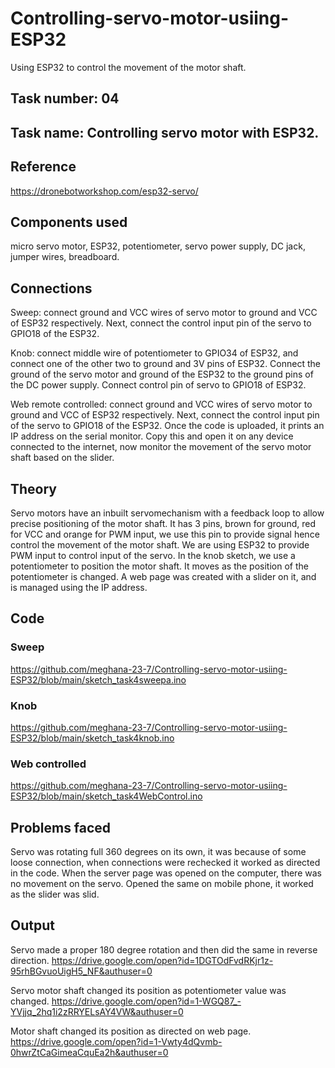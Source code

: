 # Controlling-servo-motor-usiing-ESP32
Using ESP32 to control the movement of the motor shaft.

## Task number: 04
## Task name: Controlling servo motor with ESP32.

## Reference
https://dronebotworkshop.com/esp32-servo/

## Components used
micro servo motor, ESP32, potentiometer, servo power supply, DC jack, jumper wires, breadboard.

## Connections
Sweep: connect ground and VCC wires of servo motor to ground and VCC of ESP32 respectively. Next, connect the control input pin of the servo to GPIO18 of the ESP32.

Knob: connect middle wire of potentiometer to GPIO34 of ESP32, and connect one of the other two to ground and 3V pins of ESP32. Connect the ground of the servo motor and ground of the ESP32 to the ground pins of the DC power supply. Connect control pin of servo to GPIO18 of ESP32.

Web remote controlled: connect ground and VCC wires of servo motor to ground and VCC of ESP32 respectively. Next, connect the control input pin of the servo to GPIO18 of the ESP32. Once the code is uploaded, it prints an IP address on the serial monitor. Copy this and open it on any device connected to the internet, now monitor the movement of the servo motor shaft based on the slider.

## Theory 
Servo motors have an inbuilt servomechanism with a feedback loop to allow precise positioning of the motor shaft. It has 3 pins, brown for ground, red for VCC and orange for PWM input, we use this pin to provide signal hence control the movement of the motor shaft. We are using ESP32 to provide PWM input to control input of the servo. 
In the knob sketch, we use a potentiometer to position the motor shaft. It moves as the position of the potentiometer is changed.
A web page was created with a slider on it, and is managed using the IP address. 

## Code
### Sweep
https://github.com/meghana-23-7/Controlling-servo-motor-usiing-ESP32/blob/main/sketch_task4sweepa.ino

### Knob
https://github.com/meghana-23-7/Controlling-servo-motor-usiing-ESP32/blob/main/sketch_task4knob.ino
 
### Web controlled
https://github.com/meghana-23-7/Controlling-servo-motor-usiing-ESP32/blob/main/sketch_task4WebControl.ino

## Problems faced
Servo was rotating full 360 degrees on its own, it was because of some loose connection, when connections were rechecked it worked as directed in the code.
When the server page was opened on the computer, there was no movement on the servo. Opened the same on mobile phone, it worked as the slider was slid.

## Output
Servo made a proper 180 degree rotation and then did the same in reverse direction.
https://drive.google.com/open?id=1DGTOdFvdRKjr1z-95rhBGvuoUigH5_NF&authuser=0

Servo motor shaft changed its position as potentiometer value was changed.
https://drive.google.com/open?id=1-WGQ87_-YVjjq_2hq1i2zRRYELsAY4VW&authuser=0

Motor shaft changed its position as directed on web page.
https://drive.google.com/open?id=1-Vwty4dQvmb-0hwrZtCaGimeaCquEa2h&authuser=0





